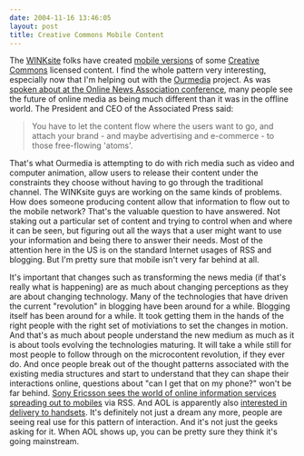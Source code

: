```yaml
---
date: 2004-11-16 13:46:05
layout: post
title: Creative Commons Mobile Content
---
```


The [WINKsite](http://www.winksite.com) folks have created [mobile versions](http://winksite.com/books/cc) of some [Creative Commons](http://creativecommons.org/) licensed content. I find the whole pattern very interesting, especially now that I'm helping out with the [Ourmedia](http://www.socialtext.net/ourmedia/index.cgi) project. As was [spoken about at the Online News Association conference](http://www.editorsweblog.org/2004/11/future_of_news_.html), many people see the future of online media as being much different than it was in the offline world. The President and CEO of the Associated Press said:





> You have to let the content flow where the users want to go, and attach your brand - and maybe advertising and e-commerce - to those free-flowing 'atoms'.




That's what Ourmedia is attempting to do with rich media such as video and computer animation, allow users to release their content under the constraints they choose without having to go through the traditional channel. The WINKsite guys are working on the same kinds of problems. How does someone producing content allow that information to flow out to the mobile network? That's the valuable question to have answered. Not staking out a particular set of content and trying to control when and where it can be seen, but figuring out all the ways that a user might want to use your information and being there to answer their needs. Most of the attention here in the US is on the standard Internet usages of RSS and blogging. But I'm pretty sure that mobile isn't very far behind at all.






It's important that changes such as transforming the news media (if that's really what is happening) are as much about changing perceptions as they are about changing technology. Many of the technologies that have driven the current "revolution" in blogging have been around for a while. Blogging itself has been around for a while. It took getting them in the hands of the right people with the right set of motiviations to set the changes in motion.  And that's as much about people understand the new medium as much as it is about tools evolving the technologies maturing. It will take a while still for most people to follow through on the microcontent revolution, if they ever do. And once people break out of the thought patterns associated with the existing media structures and start to understand that they can shape their interactions online, questions about "can I get that on my phone?" won't be far behind. [Sony Ericsson sees the world of online information services spreading out to mobiles](http://www.textually.org/textually/archives/006016.htm) via RSS. And AOL is apparently also [interested in delivery to handsets](http://www.textually.org/textually/archives/006027.htm). It's definitely not just a dream any more, people are seeing real use for this pattern of interaction. And it's not just the geeks asking for it. When AOL shows up, you can be pretty sure they think it's going mainstream.
